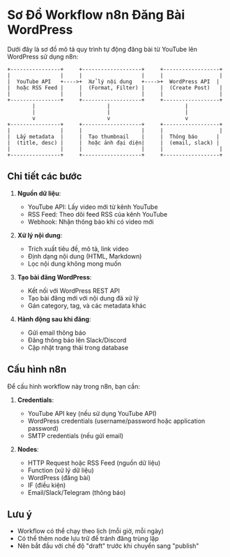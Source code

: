 # Sơ Đồ Workflow n8n Đăng Bài WordPress

Dưới đây là sơ đồ mô tả quy trình tự động đăng bài từ YouTube lên WordPress sử dụng n8n:

```
+----------------+     +-------------------+     +------------------+
|                |     |                   |     |                  |
|  YouTube API   +---->+  Xử lý nội dung   +---->+  WordPress API  |
|  hoặc RSS Feed |     |  (Format, Filter) |     |  (Create Post)   |
|                |     |                   |     |                  |
+----------------+     +-------------------+     +------------------+
        |                       |                        |
        |                       |                        |
        v                       v                        v
+----------------+     +-------------------+     +------------------+
|                |     |                   |     |                  |
|  Lấy metadata  |     |  Tạo thumbnail    |     |  Thông báo      |
|  (title, desc) |     |  hoặc ảnh đại diện|     |  (email, slack) |
|                |     |                   |     |                  |
+----------------+     +-------------------+     +------------------+
```

## Chi tiết các bước

1. **Nguồn dữ liệu**:
   - YouTube API: Lấy video mới từ kênh YouTube
   - RSS Feed: Theo dõi feed RSS của kênh YouTube
   - Webhook: Nhận thông báo khi có video mới

2. **Xử lý nội dung**:
   - Trích xuất tiêu đề, mô tả, link video
   - Định dạng nội dung (HTML, Markdown)
   - Lọc nội dung không mong muốn

3. **Tạo bài đăng WordPress**:
   - Kết nối với WordPress REST API
   - Tạo bài đăng mới với nội dung đã xử lý
   - Gán category, tag, và các metadata khác

4. **Hành động sau khi đăng**:
   - Gửi email thông báo
   - Đăng thông báo lên Slack/Discord
   - Cập nhật trạng thái trong database

## Cấu hình n8n

Để cấu hình workflow này trong n8n, bạn cần:

1. **Credentials**:
   - YouTube API key (nếu sử dụng YouTube API)
   - WordPress credentials (username/password hoặc application password)
   - SMTP credentials (nếu gửi email)

2. **Nodes**:
   - HTTP Request hoặc RSS Feed (nguồn dữ liệu)
   - Function (xử lý dữ liệu)
   - WordPress (đăng bài)
   - IF (điều kiện)
   - Email/Slack/Telegram (thông báo)

## Lưu ý

- Workflow có thể chạy theo lịch (mỗi giờ, mỗi ngày)
- Có thể thêm node lưu trữ để tránh đăng trùng lặp
- Nên bắt đầu với chế độ "draft" trước khi chuyển sang "publish"